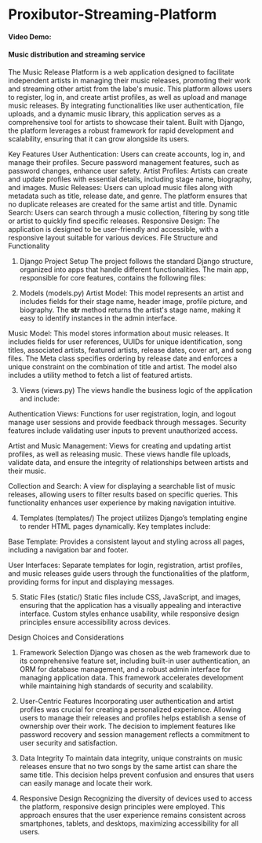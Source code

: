 # Proxibutor-Streaming-Platform
#### Video Demo:  [<URL HERE>](https://youtu.be/X7KHHDxyCqY)
#### Music distribution and streaming service

The Music Release Platform is a web application designed to facilitate independent artists in managing their music releases, promoting their work and streaming other artist from the labe's music. This platform allows users to register, log in, and create artist profiles, as well as upload and manage music releases. By integrating functionalities like user authentication, file uploads, and a dynamic music library, this application serves as a comprehensive tool for artists to showcase their talent. Built with Django, the platform leverages a robust framework for rapid development and scalability, ensuring that it can grow alongside its users.

Key Features
User Authentication: Users can create accounts, log in, and manage their profiles. Secure password management features, such as password changes, enhance user safety.
Artist Profiles: Artists can create and update profiles with essential details, including stage name, biography, and images.
Music Releases: Users can upload music files along with metadata such as title, release date, and genre. The platform ensures that no duplicate releases are created for the same artist and title.
Dynamic Search: Users can search through a music collection, filtering by song title or artist to quickly find specific releases.
Responsive Design: The application is designed to be user-friendly and accessible, with a responsive layout suitable for various devices.
File Structure and Functionality
1. Django Project Setup
The project follows the standard Django structure, organized into apps that handle different functionalities. The main app, responsible for core features, contains the following files:

2. Models (models.py)
Artist Model: This model represents an artist and includes fields for their stage name, header image, profile picture, and biography. The __str__ method returns the artist's stage name, making it easy to identify instances in the admin interface.

Music Model: This model stores information about music releases. It includes fields for user references, UUIDs for unique identification, song titles, associated artists, featured artists, release dates, cover art, and song files. The Meta class specifies ordering by release date and enforces a unique constraint on the combination of title and artist. The model also includes a utility method to fetch a list of featured artists.

3. Views (views.py)
The views handle the business logic of the application and include:

Authentication Views: Functions for user registration, login, and logout manage user sessions and provide feedback through messages. Security features include validating user inputs to prevent unauthorized access.

Artist and Music Management: Views for creating and updating artist profiles, as well as releasing music. These views handle file uploads, validate data, and ensure the integrity of relationships between artists and their music.

Collection and Search: A view for displaying a searchable list of music releases, allowing users to filter results based on specific queries. This functionality enhances user experience by making navigation intuitive.

4. Templates (templates/)
The project utilizes Django’s templating engine to render HTML pages dynamically. Key templates include:

Base Template: Provides a consistent layout and styling across all pages, including a navigation bar and footer.

User Interfaces: Separate templates for login, registration, artist profiles, and music releases guide users through the functionalities of the platform, providing forms for input and displaying messages.

5. Static Files (static/)
Static files include CSS, JavaScript, and images, ensuring that the application has a visually appealing and interactive interface. Custom styles enhance usability, while responsive design principles ensure accessibility across devices.

Design Choices and Considerations
1. Framework Selection
Django was chosen as the web framework due to its comprehensive feature set, including built-in user authentication, an ORM for database management, and a robust admin interface for managing application data. This framework accelerates development while maintaining high standards of security and scalability.

2. User-Centric Features
Incorporating user authentication and artist profiles was crucial for creating a personalized experience. Allowing users to manage their releases and profiles helps establish a sense of ownership over their work. The decision to implement features like password recovery and session management reflects a commitment to user security and satisfaction.

3. Data Integrity
To maintain data integrity, unique constraints on music releases ensure that no two songs by the same artist can share the same title. This decision helps prevent confusion and ensures that users can easily manage and locate their work.

4. Responsive Design
Recognizing the diversity of devices used to access the platform, responsive design principles were employed. This approach ensures that the user experience remains consistent across smartphones, tablets, and desktops, maximizing accessibility for all users.
